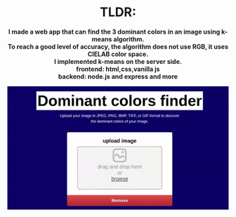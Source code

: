 <center>
<h1>TLDR:</h1>
<P><strong>I made a web app that can find the 3 dominant colors in an image using k-means algorithm.<br>
  To reach a good level of accuracy, the algorithm does not use RGB, it uses CIELAB color space.<br>
   I implemented k-means on the server side.<br>
frontend: html,css,vanilla js<br>
backend: node.js and express and more<br>
</strong>
</P>
  </center>
<img src="example.gif" alt="animated" /><br>
